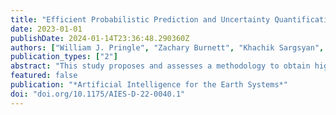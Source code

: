 ```yaml
---
title: "Efficient Probabilistic Prediction and Uncertainty Quantification of Tropical Cyclone–Driven Storm Tides and Inundation"
date: 2023-01-01
publishDate: 2024-01-14T23:36:48.290360Z
authors: ["William J. Pringle", "Zachary Burnett", "Khachik Sargsyan", "Saeed Moghimi", "Edward Myers"]
publication_types: ["2"]
abstract: "This study proposes and assesses a methodology to obtain high-quality probabilistic predictions and uncertainty information of near-landfall tropical cyclone–driven (TC-driven) storm tide and inundation with limited time and resources. Forecasts of TC track, intensity, and size are perturbed according to quasi-random Korobov sequences of historical forecast errors with assumed Gaussian and uniform statistical distributions. These perturbations are run in an ensemble of hydrodynamic storm tide model simulations. The resulting set of maximum water surface elevations are dimensionality reduced using Karhunen–Loève expansions and then used as a training set to develop a polynomial chaos (PC) surrogate model from which global sensitivities and probabilistic predictions can be extracted. The maximum water surface elevation is extrapolated over dry points incorporating energy head loss with distance to properly train the surrogate for predicting inundation. We find that the surrogate constructed with third-order PCs using elastic net penalized regression with leave-one-out cross validation provides the most robust fit across training and test sets. Probabilistic predictions of maximum water surface elevation and inundation area by the surrogate model at 48-h lead time for three past U.S. landfalling hurricanes (Irma in 2017, Florence in 2018, and Laura in 2020) are found to be reliable when compared to best track hindcast simulation results, even when trained with as few as 19 samples. The maximum water surface elevation is most sensitive to perpendicular track-offset errors for all three storms. Laura is also highly sensitive to storm size and has the least reliable prediction."
featured: false
publication: "*Artificial Intelligence for the Earth Systems*"
doi: "doi.org/10.1175/AIES-D-22-0040.1"
---
```


